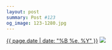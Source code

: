 ```yaml
---
layout: post
summary: Post #123
og_image: 123-1280.jpg
---
```


<p>
  <time><a href="/123">{{ page.date | date: "%B %e, %Y" }}</a></time>
  <a href="/123"><img src="{{ site.assets_url }}/123-640.jpg" srcset="{{ site.assets_url }}/123-1280.jpg 1280w, {{ site.assets_url }}/123-960.jpg 960w, {{ site.assets_url }}/123-640.jpg 640w, {{ site.assets_url }}/123-320.jpg 320w" sizes="(min-width: 700px) 50vw, calc(100vw - 2rem)" /></a>
</p>
